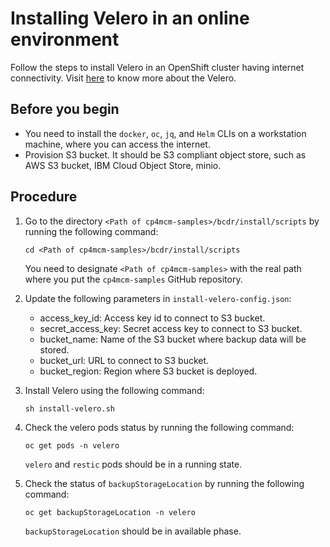 # Installing Velero in an online environment

Follow the steps to install Velero in an OpenShift cluster having internet connectivity. Visit [here](https://velero.io/) to know more about the Velero.

## Before you begin
- You need to install the `docker`, `oc`, `jq`, and `Helm` CLIs on a workstation machine, where you can access the internet.
- Provision S3 bucket. It should be S3 compliant object store, such as AWS S3 bucket, IBM Cloud Object Store, minio.

## Procedure

1. Go to the directory `<Path of cp4mcm-samples>/bcdr/install/scripts` by running the following command:

     ```
     cd <Path of cp4mcm-samples>/bcdr/install/scripts
     ```

     You need to designate `<Path of cp4mcm-samples>` with the real path where you put the `cp4mcm-samples` GitHub repository.

2. Update the following parameters in `install-velero-config.json`:

     - access_key_id: Access key id to connect to S3 bucket.
     - secret_access_key: Secret access key to connect to S3 bucket.
     - bucket_name: Name of the S3 bucket where backup data will be stored.
     - bucket_url: URL to connect to S3 bucket.
     - bucket_region: Region where S3 bucket is deployed.

3. Install Velero using the following command:

     ```
     sh install-velero.sh
     ```

4. Check the velero pods status by running the following command:

     ```
     oc get pods -n velero
     ```

     `velero` and `restic` pods should be in a running state.

5. Check the status of `backupStorageLocation` by running the following command:

     ```
     oc get backupStorageLocation -n velero
     ```

     `backupStorageLocation` should be in available phase.
